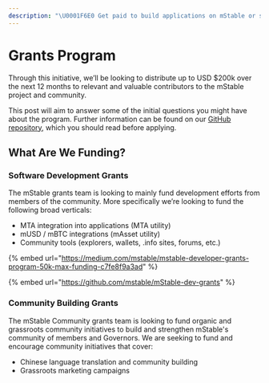 ```yaml
---
description: "\U0001F6E0️ Get paid to build applications on mStable or support the Community through our grants programme"
---
```


# Grants Program

Through this initiative, we’ll be looking to distribute up to USD $200k over the next 12 months to relevant and valuable contributors to the mStable project and community.

This post will aim to answer some of the initial questions you might have about the program. Further information can be found on our [GitHub repository](http://github.com/mstable/dev-grants), which you should read before applying.

## What Are We Funding? <a id="7e66"></a>

### Software Development Grants

The mStable grants team is looking to mainly fund development efforts from members of the community. More specifically we’re looking to fund the following broad verticals:

* MTA integration into applications \(MTA utility\)
* mUSD / mBTC integrations \(mAsset utility\)
* Community tools \(explorers, wallets, .info sites, forums, etc.\)

{% embed url="https://medium.com/mstable/mstable-developer-grants-program-50k-max-funding-c7fe8f9a3ad" %}

{% embed url="https://github.com/mstable/mStable-dev-grants" %}

### Community Building Grants

The mStable Community grants team is looking to fund organic and grassroots community initiatives to build and strengthen mStable's community of members and Governors. We are seeking to fund and encourage community initiatives that cover:

* Chinese language translation and community building 
* Grassroots marketing campaigns



